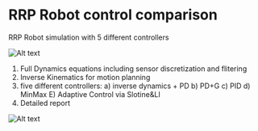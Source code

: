 # RRP Robot control comparison
RRP Robot simulation with 5 different controllers

![Alt text](/Robot.JPG?raw=true "Approach")

1) Full Dynamics equations including sensor discretization and flitering
2) Inverse Kinematics for motion planning
3) five different controllers: 
	a) inverse dynamics + PD
	b) PD+G
	c) PID
	d) MinMax
	E) Adaptive Control via Slotine&LI
4) Detailed report

![Alt text](/Framework.JPG?raw=true "Approach")